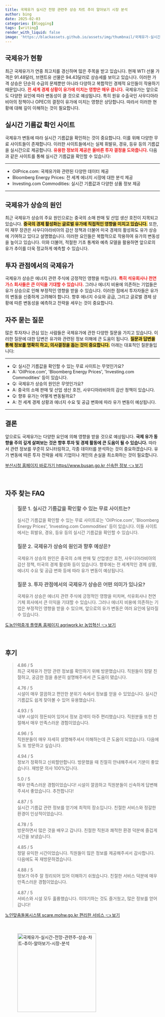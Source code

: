 ```yaml
---
title: 국제유가 실시간 전망 관련주 상승 차트 추이 알아보기 시장 분석
author: bing
date: 2025-02-03
categories: [Blogging]
tags: [writing]
render_with_liquid: false
image: 'https://blackassets.github.io/assets/img/thumbnail/국제유가-실시간-전망-관련주-상승-차트-추이-알아보기-시장-분석.webp'
---
```



<h2 id='국제유가_현황'>국제유가 현황</h2>

<p>최근 국제유가가 연중 최고치를 경신하며 많은 주목을 받고 있습니다. 현재 WTI 선물 가격은 91.48달러, 브렌트유 선물은 94.43달러로 상승세를 보이고 있습니다. 이러한 가격 상승은 단순히 수급의 문제뿐만 아니라 다양하고 복합적인 경제적 요인들이 작용하기 때문입니다. <b><span style="color: #ee2323;">전 세계 경제 상황이 유가에 미치는 영향은 매우 큽니다.</span></b> 국제유가는 앞으로도 다양한 요인에 따라 변동성이 클 것으로 예상됩니다. 특히 원유 수출국인 사우디아라비아의 정책이나 OPEC의 결정이 유가에 미치는 영향은 상당합니다. 따라서 이러한 현황에 대해 깊이 이해하는 것이 필요합니다.</p>

<h2 id='실시간_기름값_사이트'>실시간 기름값 확인 사이트</h2>

<p>국제유가 변동에 따라 실시간 기름값을 확인하는 것이 중요합니다. 이를 위해 다양한 무료 사이트들이 존재합니다. 이러한 사이트들에서는 실제 휘발유, 경유, 등유 등의 기름값을 실시간으로 제공합니다. <b><span style="color: #ee2323;">유용한 정보의 제공은 올바른 투자 결정을 도와줍니다.</span></b> 다음과 같은 사이트를 통해 실시간 기름값을 확인할 수 있습니다:</p>

<hr />

<ul>
    <li>OilPrice.com: 국제유가와 관련된 다양한 데이터 제공</li>
    <li>Bloomberg Energy Prices: 전 세계 에너지 시장에 대한 분석 제공</li>
    <li>Investing.com Commodities: 실시간 기름값과 다양한 상품 정보 제공</li>
</ul>

<hr />

<h2 id='국제유가_상승_원인'>국제유가 상승의 원인</h2>

<p>최근 국제유가 상승의 주요 원인으로는 중국의 소매 판매 및 산업 생산 호전이 지목되고 있습니다. <b><span style="background-color: #ffe066;">중국의 경제 활성화는 글로벌 유가에 직접적인 영향을 미치고 있습니다.</span></b> 또한, 미 재무 장관은 사우디아라비아의 감산 정책과 더불어 미국 경제의 활성화도 유가 상승에 기여하고 있다고 설명했습니다. 이러한 요인들은 복합적으로 작용하여 유가의 변동성을 높이고 있습니다. 이와 더불어, 적절한 기초 통계와 예측 모델을 활용하면 앞으로의 유가 추이를 더욱 정교하게 예측할 수 있습니다.</p>

<h2 id='투자_관점에서의_국제유가'>투자 관점에서의 국제유가</h2>

<p>국제유가 상승은 에너지 관련 주식에 긍정적인 영향을 미칩니다. <b><span style="color: #ee2323;">특히 석유회사나 천연가스 회사들은 큰 이익을 기대할 수 있습니다.</span></b> 그러나 에너지 비용에 의존하는 기업들은 유가 상승으로 인해 부정적인 영향을 받을 수 있습니다. 이러한 점에서 투자자들은 유가의 변동을 신중하게 고려해야 합니다. 향후 에너지 수요와 공급, 그리고 글로벌 경제 상황에 따른 변동성을 예측하고 전략을 세우는 것이 중요합니다.</p>

<h2 id='자주_묻는_질문'>자주 묻는 질문</h2>

<p>많은 투자자나 관심 있는 사람들은 국제유가에 관한 다양한 질문을 가지고 있습니다. 이러한 질문에 대한 답변은 유가와 관련된 정보 이해에 큰 도움이 됩니다. <b><span style="background-color: #ffe066;">질문과 답변을 통해 정보를 명확히 하고, 의사결정을 돕는 것이 중요합니다.</span></b> 아래는 대표적인 질문들입니다:</p>

<hr />

<ul>
    <li>Q: 실시간 기름값을 확인할 수 있는 무료 사이트는 무엇인가요?</li>
    <li>A: 'OilPrice.com', 'Bloomberg Energy Prices', 'Investing.com Commodities' 등이 있습니다.</li>
    <li>Q: 국제유가 상승의 원인은 무엇인가요?</li>
    <li>A: 중국의 소매 판매 및 산업 생산 호전, 사우디아라비아의 감산 정책이 있습니다.</li>
    <li>Q: 향후 유가는 어떻게 변동될까요?</li>
    <li>A: 전 세계 경제 상황과 에너지 수요 및 공급 변화에 따라 유가 변동이 예상됩니다.</li>
</ul>

<hr />

<h2 id='결론'>결론</h2>

<p>앞으로도 국제유가는 다양한 요인에 의해 영향을 받을 것으로 예상됩니다. <b>국제 유가 동향을 주의 깊게 살펴보는 것은 향후 투자 및 경제 활동에 큰 도움이 될 수 있습니다.</b> 따라서 관련 정보를 꾸준히 모니터링하고, 각종 데이터를 분석하는 것이 중요하겠습니다. 유가 변동에 따른 투자 전략을 세워 기업이나 개인의 손실을 최소화하는 것이 필요합니다.</p>


<p><a class="click-button" title="부산시청 홈페이지 바로가기 https//www.busan.go.kr 신속한 정보" href="https://blackassets.github.io/posts/%EB%B6%80%EC%82%B0%EC%8B%9C%EC%B2%AD-%ED%99%88%ED%8E%98%EC%9D%B4%EC%A7%80-%EB%B0%94%EB%A1%9C%EA%B0%80%EA%B8%B0-httpswww.busan.go.kr-%EC%8B%A0%EC%86%8D%ED%95%9C-%EC%A0%95%EB%B3%B4/" rel="dofollow">부산시청 홈페이지 바로가기 https//www.busan.go.kr 신속한 정보 👈 보기</a></p><br>
<h2 id='자주_찾는_FAQ'>자주 찾는 FAQ</h2>
<div itemscope="" itemtype="https://schema.org/FAQPage"> 
<blockquote> 
<div itemscope="" itemprop="mainEntity" itemtype="https://schema.org/Question"> 
<h3 itemprop="name">질문 1. 실시간 기름값을 확인할 수 있는 무료 사이트는?</h3> 
<div itemscope="" itemprop="acceptedAnswer" itemtype="https://schema.org/Answer"> 
<span itemprop="text"> 
<p>실시간 기름값을 확인할 수 있는 무료 사이트로는 'OilPrice.com', 'Bloomberg Energy Prices', 'Investing.com Commodities' 등이 있습니다. 이들 사이트에서는 휘발유, 경유, 등유 등의 실시간 기름값을 확인할 수 있습니다.</p> 
</span> 
</div> 
</div> 

<div itemscope="" itemprop="mainEntity" itemtype="https://schema.org/Question"> 
<h3 itemprop="name">질문 2. 국제유가 상승의 원인과 향후 예상은?</h3> 
<div itemscope="" itemprop="acceptedAnswer" itemtype="https://schema.org/Answer"> 
<span itemprop="text"> 
<p>국제유가 상승의 원인은 중국의 소매 판매 및 산업생산 호전, 사우디아라비아의 감산 정책, 미국의 경제 활성화 등이 있습니다. 향후에는 전 세계적인 경제 상황, 에너지 수요 및 공급 변화 등에 따라 유가 변동이 예상됩니다.</p> 
</span> 
</div> 
</div> 

<div itemscope="" itemprop="mainEntity" itemtype="https://schema.org/Question"> 
<h3 itemprop="name">질문 3. 투자 관점에서의 국제유가 상승은 어떤 의미가 있나요?</h3> 
<div itemscope="" itemprop="acceptedAnswer" itemtype="https://schema.org/Answer"> 
<span itemprop="text"> 
<p>국제유가 상승은 에너지 관련 주식에 긍정적인 영향을 미치며, 석유회사나 천연기체 회사에서 큰 이익을 기대할 수 있습니다. 그러나 에너지 비용에 의존하는 기업은 부정적인 영향을 받을 수 있으며, 앞으로의 유가 변동은 여러 요인에 달라질 수 있습니다.</p> 
</span> 
</div> 
</div> 
</blockquote> 
</div>
<p><a class="click-button" title="도농인력중개 플랫폼 홈페이지 agriwork.kr 농업혁신" href="https://blackassets.github.io/posts/%EB%8F%84%EB%86%8D%EC%9D%B8%EB%A0%A5%EC%A4%91%EA%B0%9C-%ED%94%8C%EB%9E%AB%ED%8F%BC-%ED%99%88%ED%8E%98%EC%9D%B4%EC%A7%80-agriwork.kr-%EB%86%8D%EC%97%85%ED%98%81%EC%8B%A0/" rel="dofollow">도농인력중개 플랫폼 홈페이지 agriwork.kr 농업혁신 👈 보기</a></p><br>
<h2 id='후기'>후기</h2>
<div itemscope itemtype="https://schema.org/Product">
  <blockquote>
  <div itemprop="review" itemscope itemtype="https://schema.org/Review">
      <div itemprop="reviewRating" itemscope itemtype="https://schema.org/Rating"> <span itemprop="ratingValue">4.86</span> / <span itemprop="bestRating">5</span> </div>
      <span itemprop="reviewBody">최근 국제유가 전망 관련 정보를 확인하기 위해 방문했습니다. 직원들이 정말 친절하고, 궁금한 점을 충분히 설명해주셔서 큰 도움이 됐습니다.</span>
  </div>
  <br>
  <div itemprop="review" itemscope itemtype="https://schema.org/Review">
      <div itemprop="reviewRating" itemscope itemtype="https://schema.org/Rating"> <span itemprop="ratingValue">4.76</span> / <span itemprop="bestRating">5</span> </div>
      <span itemprop="reviewBody">시설이 매우 깔끔하고 편안한 분위기 속에서 정보를 얻을 수 있었습니다. 실시간 기름값도 쉽게 찾아볼 수 있어 유용했습니다.</span>
  </div>
  <br>
  <div itemprop="review" itemscope itemtype="https://schema.org/Review">
      <div itemprop="reviewRating" itemscope itemtype="https://schema.org/Rating"> <span itemprop="ratingValue">4.93</span> / <span itemprop="bestRating">5</span> </div>
      <span itemprop="reviewBody">내부 시설이 정돈되어 있어서 정보 검색이 아주 편리했습니다. 직원분들 또한 친절해서 매우 만족스러운 경험이었습니다.</span>
  </div>
  <br>
  <div itemprop="review" itemscope itemtype="https://schema.org/Review">
      <div itemprop="reviewRating" itemscope itemtype="https://schema.org/Rating"> <span itemprop="ratingValue">4.96</span> / <span itemprop="bestRating">5</span> </div>
      <span itemprop="reviewBody">직원분들이 매우 자세히 설명해주셔서 이해하는데 큰 도움이 되었습니다. 다음에도 또 방문하고 싶습니다.</span>
  </div>
  <br>
  <div itemprop="review" itemscope itemtype="https://schema.org/Review">
      <div itemprop="reviewRating" itemscope itemtype="https://schema.org/Rating"> <span itemprop="ratingValue">4.94</span> / <span itemprop="bestRating">5</span> </div>
      <span itemprop="reviewBody"> 정보가 정확하고 신뢰할만합니다. 방문했을 때 친절히 안내해주셔서 기분이 좋았습니다. 재방문 의사 100%입니다.</span>
  </div>
  <br>
  <div itemprop="review" itemscope itemtype="https://schema.org/Review">
      <div itemprop="reviewRating" itemscope itemtype="https://schema.org/Rating"> <span itemprop="ratingValue">5.0</span> / <span itemprop="bestRating">5</span> </div>
      <span itemprop="reviewBody">매우 만족스러운 경험이었습니다! 시설이 깔끔하고 직원분들이 신속하게 답변해주셔서 좋았습니다. 추천합니다!</span>
  </div>
  <br>
  <div itemprop="review" itemscope itemtype="https://schema.org/Review">
      <div itemprop="reviewRating" itemscope itemtype="https://schema.org/Rating"> <span itemprop="ratingValue">4.87</span> / <span itemprop="bestRating">5</span> </div>
      <span itemprop="reviewBody">실시간 기름값 관련 정보를 얻기에 최적의 장소입니다. 친절한 서비스와 정갈한 환경이 인상적이었습니다.</span>
  </div>
  <br>
  <div itemprop="review" itemscope itemtype="https://schema.org/Review">
      <div itemprop="reviewRating" itemscope itemtype="https://schema.org/Rating"> <span itemprop="ratingValue">4.78</span> / <span itemprop="bestRating">5</span> </div>
      <span itemprop="reviewBody">방문하면서 많은 것을 배우고 갑니다. 친절한 직원과 쾌적한 환경 덕분에 즐겁게 시간을 보냈습니다.</span>
  </div>
  <br>
  <div itemprop="review" itemscope itemtype="https://schema.org/Review">
      <div itemprop="reviewRating" itemscope itemtype="https://schema.org/Rating"> <span itemprop="ratingValue">4.85</span> / <span itemprop="bestRating">5</span> </div>
      <span itemprop="reviewBody">정말 유익한 시간이었습니다. 직원들이 많은 정보를 제공해주셔서 감사합니다. 다음에도 꼭 재방문하겠습니다.</span>
  </div>
  <br>
  <div itemprop="review" itemscope itemtype="https://schema.org/Review">
      <div itemprop="reviewRating" itemscope itemtype="https://schema.org/Rating"> <span itemprop="ratingValue">4.88</span> / <span itemprop="bestRating">5</span> </div>
      <span itemprop="reviewBody">정보가 아주 잘 정리되어 있어 이해하기 쉬웠습니다. 친절한 서비스 덕분에 매우 만족스러운 경험이었습니다.</span>
  </div>
  <br>
  <div itemprop="review" itemscope itemtype="https://schema.org/Review">
      <div itemprop="reviewRating" itemscope itemtype="https://schema.org/Rating"> <span itemprop="ratingValue">4.87</span> / <span itemprop="bestRating">5</span> </div>
      <span itemprop="reviewBody">서비스와 시설 모두 훌륭했습니다. 이야기하는 것도 즐거웠고, 많은 정보를 얻어갑니다!</span>
  </div>
  </blockquote>
</div>
<p><a class="click-button" title="노인맞춤돌봄시스템 scare.mohw.go.kr 편리한 서비스" href="https://blackassets.github.io/posts/%EB%85%B8%EC%9D%B8%EB%A7%9E%EC%B6%A4%EB%8F%8C%EB%B4%84%EC%8B%9C%EC%8A%A4%ED%85%9C-scare.mohw.go.kr-%ED%8E%B8%EB%A6%AC%ED%95%9C-%EC%84%9C%EB%B9%84%EC%8A%A4/" rel="dofollow">노인맞춤돌봄시스템 scare.mohw.go.kr 편리한 서비스 👈 보기</a></p><br>
<figure class="image"><img src="https://blackassets.github.io/assets/img/thumbnail/국제유가-실시간-전망-관련주-상승-차트-추이-알아보기-시장-분석.webp" alt="국제유가-실시간-전망-관련주-상승-차트-추이-알아보기-시장-분석" width="256" height="256"></figure>